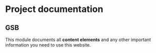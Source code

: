 # Project documentation
## GSB
This module documents all **content elements** and any other important information you need to use this website.
